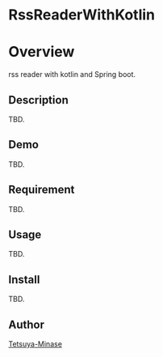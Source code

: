 RssReaderWithKotlin
====

# Overview
rss reader with kotlin and Spring boot.

## Description
TBD.

## Demo
TBD.

## Requirement
TBD.

## Usage
TBD.

## Install
TBD.

## Author
[Tetsuya-Minase](https://github.com/Tetsuya-Minase)